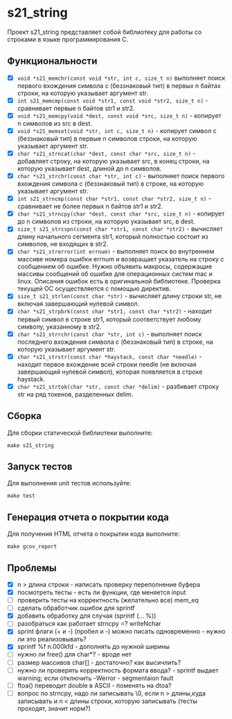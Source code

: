 # s21_string

Проект s21_string представляет собой библиотеку для работы со строками в языке программирования C.

## Функциональности

- [x] `void *s21_memchr(const void *str, int c, size_t n)` выполняет поиск первого вхождения символа c (беззнаковый тип) в первых n байтах строки, на которую указывает аргумент str.
- [x] `int s21_memcmp(const void *str1, const void *str2, size_t n)` - сравнивает первые n байтов str1 и str2.
- [x] `void *s21_memcpy(void *dest, const void *src, size_t n)` - копирует n символов из src в dest.
- [x] `void *s21_memset(void *str, int c, size_t n)` - копирует символ c (беззнаковый тип) в первые n символов строки, на которую указывает аргумент str.
- [x] `char *s21_strncat(char *dest, const char *src, size_t n)` - добавляет строку, на которую указывает src, в конец строки, на которую указывает dest, длиной до n символов.
- [x] `char *s21_strchr(const char *str, int c)` - выполняет поиск первого вхождения символа c (беззнаковый тип) в строке, на которую указывает аргумент str.
- [x] `int s21_strncmp(const char *str1, const char *str2, size_t n)` - сравнивает не более первых n байтов str1 и str2.
- [x] `char *s21_strncpy(char *dest, const char *src, size_t n)` - копирует до n символов из строки, на которую указывает src, в dest.
- [x] `size_t s21_strcspn(const char *str1, const char *str2)` - вычисляет длину начального сегмента str1, который полностью состоит из символов, не входящих в str2.
- [x] `char *s21_strerror(int errnum)` - выполняет поиск во внутреннем массиве номера ошибки errnum и возвращает указатель на строку с сообщением об ошибке. Нужно объявить макросы, содержащие массивы сообщений об ошибке для операционных систем mac и linux. Описания ошибок есть в оригинальной библиотеке. Проверка текущей ОС осуществляется с помощью директив.
- [x] `size_t s21_strlen(const char *str)` - вычисляет длину строки str, не включая завершающий нулевой символ.
- [x] `char *s21_strpbrk(const char *str1, const char *str2)` - находит первый символ в строке str1, который соответствует любому символу, указанному в str2.
- [x] `char *s21_strrchr(const char *str, int c)` - выполняет поиск последнего вхождения символа c (беззнаковый тип) в строке, на которую указывает аргумент str.
- [x] `char *s21_strstr(const char *haystack, const char *needle)` - находит первое вхождение всей строки needle (не включая завершающий нулевой символ), которая появляется в строке haystack.
- [x] `char *s21_strtok(char *str, const char *delim)` - разбивает строку str на ряд токенов, разделенных delim.

## Сборка

Для сборки статической библиотеки выполните:

```make s21_string```

## Запуск тестов

Для выполнения unit тестов используйте:

```make test```

## Генерация отчета о покрытии кода

Для получения HTML отчета о покрытии кода выполните:

```make gcov_report```

## Проблемы

- [x] n > длинa строки - написать проверку переполнение буфера
- [x] посмотреть тесты - есть ли функции, где меняется input
- [ ] проверить тесты на корректность (желательно все) mem_eq
- [ ] сделать обработчик ошибок для sprintf
- [x] добавить обработку для случая (sprintf (... %))
- [ ] разобратьcя как работает strncpy =? writeNchar
- [x] sprint флаги (+ и -) (пробел и -) можно писать одновременно - нужно ли это реализовывать?
- [x] sprintf %f n.000kfd - дополнять до нужной ширины
- [ ] нужно ли free() для char*? - вроде нет
- [ ] размер массивов char[] - достаточно? как высичлить? 
- [ ] нужно ли проверять корректность формата ввода? - sprintf выдает warning; если отключить -Werror - segmentaion fault
- [ ] ftoa() переводит double в ASCII - поменять на dtoa?
- [ ] вопрос по strncpy, надо ли записывать \0, если n > длины,куда записывать и n < длины строки, которую записывать (тесты проходят, значит норм?)